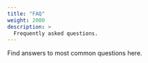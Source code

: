 ```yaml
---
title: "FAQ"
weight: 2000
description: >
  Frequently asked questions.
---
```


Find answers to most common questions here.
